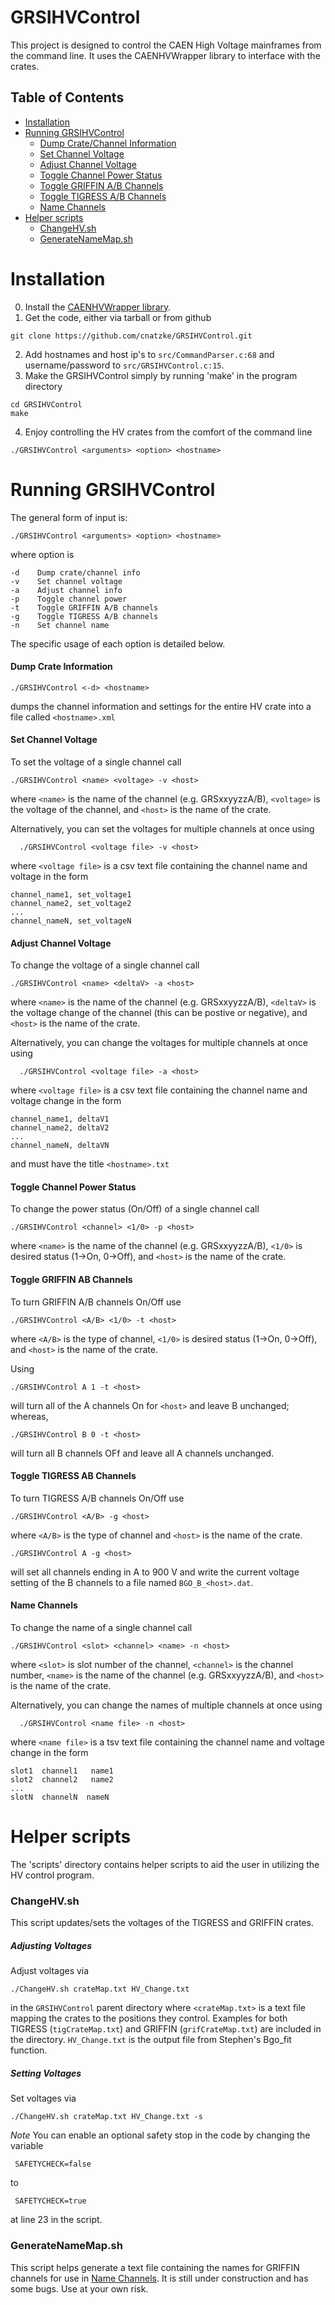 # GRSIHVControl
This project is designed to control the CAEN High Voltage mainframes from the
command line. It uses the CAENHVWrapper library to interface with the crates. 

## Table of Contents
  * [Installation](#installation)
  * [Running GRSIHVControl](#running-grsihvcontrol)
      - [Dump Crate/Channel Information](#dump-crate-information)
      - [Set Channel Voltage](#set-channel-voltage)
      - [Adjust Channel Voltage](#adjust-channel-voltage)
      - [Toggle Channel Power Status](#toggle-channel-power-status)
      - [Toggle GRIFFIN A/B Channels](#toggle-griffin-ab-channels)
      - [Toggle TIGRESS A/B Channels](#toggle-tigress-ab-channels)
      - [Name Channels](#name-channels)
  * [Helper scripts](#helper-scripts)
    + [ChangeHV.sh](#changehvsh)
    + [GenerateNameMap.sh](#generatenamemapsh)

# Installation
0. Install the [CAENHVWrapper library](https://www.caen.it/products/caen-hv-wrapper-library/).
1. Get the code, either via tarball or from github
```
git clone https://github.com/cnatzke/GRSIHVControl.git
```
2. Add hostnames and host ip's to `src/CommandParser.c:68` and username/password to `src/GRSIHVControl.c:15`.
3. Make the GRSIHVControl simply by running 'make' in the program directory
 ``` 
 cd GRSIHVControl
 make
 ```
 
4. Enjoy controlling the HV crates from the comfort of the command line
```
./GRSIHVControl <arguments> <option> <hostname>
```

# Running GRSIHVControl
The general form of input is:
```
./GRSIHVControl <arguments> <option> <hostname>
```
where option is
```
-d    Dump crate/channel info
-v    Set channel voltage
-a    Adjust channel info
-p    Toggle channel power
-t    Toggle GRIFFIN A/B channels
-g    Toggle TIGRESS A/B channels
-n    Set channel name
```
The specific usage of each option is detailed below.

#### Dump Crate Information
```
./GRSIHVControl <-d> <hostname>
```
dumps the channel information and settings for the entire HV crate into a file called `<hostname>.xml`

#### Set Channel Voltage
To set the voltage of a single channel call 
```
./GRSIHVControl <name> <voltage> -v <host>
```
where `<name>` is the name of the channel (e.g. GRSxxyyzzA/B), `<voltage>` is the voltage of the channel, and `<host>` is the name of the crate. 

Alternatively, you can set the voltages for multiple channels at once using
```
  ./GRSIHVControl <voltage file> -v <host>
````
where `<voltage file>` is a csv text file containing the channel name and voltage in the form 
```
channel_name1, set_voltage1
channel_name2, set_voltage2
...
channel_nameN, set_voltageN
```

#### Adjust Channel Voltage 
To change the voltage of a single channel call 
```
./GRSIHVControl <name> <deltaV> -a <host>
```
where `<name>` is the name of the channel (e.g. GRSxxyyzzA/B), `<deltaV>` is the voltage change of the channel (this can be postive or negative), and `<host>` is the name of the crate. 

Alternatively, you can change the voltages for multiple channels at once using
```
  ./GRSIHVControl <voltage file> -a <host>
````
where `<voltage file>` is a csv text file containing the channel name and voltage change in the form 
```
channel_name1, deltaV1
channel_name2, deltaV2
...
channel_nameN, deltaVN
```
and must have the title `<hostname>.txt`

#### Toggle Channel Power Status
To change the power status (On/Off) of a single channel call 
```
./GRSIHVControl <channel> <1/0> -p <host>
```
where `<name>` is the name of the channel (e.g. GRSxxyyzzA/B), `<1/0>` is desired status (1->On, 0->Off), and `<host>` is the name of the crate. 

#### Toggle GRIFFIN AB Channels
To turn GRIFFIN A/B channels On/Off use
```
./GRSIHVControl <A/B> <1/0> -t <host>
```
where `<A/B>` is the type of channel, `<1/0>` is desired status (1->On, 0->Off), and `<host>` is the name of the crate. 

Using 
```
./GRSIHVControl A 1 -t <host>
```
will turn all of the A channels On for `<host>` and leave B unchanged; whereas, 
```
./GRSIHVControl B 0 -t <host>
```
will turn all B channels OFf and leave all A channels unchanged.  

#### Toggle TIGRESS AB Channels
To turn TIGRESS A/B channels On/Off use
```
./GRSIHVControl <A/B> -g <host>
```
where `<A/B>` is the type of channel and `<host>` is the name of the crate. 

```
./GRSIHVControl A -g <host>
```
will set all channels ending in A to 900 V and write the current voltage setting of the B channels to a file named `BGO_B_<host>.dat`.

#### Name Channels 
To change the name of a single channel call 
```
./GRSIHVControl <slot> <channel> <name> -n <host>
```
where `<slot>` is slot number of the channel, `<channel>` is the channel number, `<name>` is the name of the channel (e.g. GRSxxyyzzA/B), and `<host>` is the name of the crate. 

Alternatively, you can change the names of multiple channels at once using
```
  ./GRSIHVControl <name file> -n <host>
````
where `<name file>` is a tsv text file containing the channel name and voltage change in the form 
```
slot1  channel1   name1
slot2  channel2   name2
...
slotN  channelN  nameN
```

# Helper scripts
The 'scripts' directory contains helper scripts to aid the user in utilizing
the HV control program. 

### ChangeHV.sh
This script updates/sets the voltages of the TIGRESS and GRIFFIN crates. 

##### Adjusting Voltages
Adjust voltages via 
``` 
./ChangeHV.sh crateMap.txt HV_Change.txt
``` 
in the `GRSIHVControl` parent directory where `<crateMap.txt>` is a text file mapping the crates to the positions they control. Examples for both TIGRESS (`tigCrateMap.txt`) and GRIFFIN (`grifCrateMap.txt`) are included in the directory. `HV_Change.txt` is the output file from Stephen's Bgo_fit function. 

##### Setting Voltages
Set voltages via 
``` 
./ChangeHV.sh crateMap.txt HV_Change.txt -s
``` 

*Note* You can enable an optional safety stop in the code by changing the variable 
```
 SAFETYCHECK=false
``` 
to 
```
 SAFETYCHECK=true
``` 
at line 23 in the script.

### GenerateNameMap.sh
This script helps generate a text file containing the names for GRIFFIN channels for use in [Name Channels](#name-channels). It is still under construction and has some bugs. Use at your own risk.
